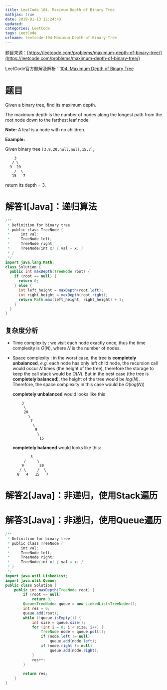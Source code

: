 ```yaml
---
title: LeetCode 104. Maximum Depth of Binary Tree
mathjax: true
date: 2019-01-13 12:24:43
updated:
categories: LeetCode
tags: LeetCode
urlname: leetcode-104-Maximum-Depth-of-Binary-Tree
---
```


题目来源：[https://leetcode.com/problems/maximum-depth-of-binary-tree/](https://leetcode.com/problems/maximum-depth-of-binary-tree/)

LeetCode官方题解及解析：[104. Maximum Depth of Binary Tree](https://leetcode.com/articles/maximum-depth-of-binary-tree/)

# 题目

Given a binary tree, find its maximum depth.

The maximum depth is the number of nodes along the longest path from the root node down to the farthest leaf node.

**Note:** A leaf is a node with no children.

**Example:**

Given binary tree `[3,9,20,null,null,15,7]`,

```
    3
   / \
  9  20
    /  \
   15   7
```

return its depth = 3.

<!-- more -->

# 解答1[Java]：递归算法

```java
/**
 * Definition for binary tree
 * public class TreeNode {
 *     int val;
 *     TreeNode left;
 *     TreeNode right;
 *     TreeNode(int x) { val = x; }
 * }
 */
import java.lang.Math;
class Solution {
  public int maxDepth(TreeNode root) {
    if (root == null) {
      return 0;
    } else {
      int left_height = maxDepth(root.left);
      int right_height = maxDepth(root.right);
      return Math.max(left_height, right_height) + 1;
    }
  }
}
```

## 复杂度分析

- Time complexity : we visit each node exactly once, thus the time complexity is $O(N)$, where $N$ is the number of nodes.

- Space complexity : in the worst case, the tree is **completely unbalanced**, *e.g.* each node has only left child node, the recursion call would occur $N$ times (the height of the tree), therefore the storage to keep the call stack would be $O(N)$. But in the best case (the tree is **completely balanced**), the height of the tree would be $log(N)$. Therefore, the space complexity in this case would be $O(log(N))$

  **completely unbalanced** would looks like this

  ```
      3
       \
       20
         \
          7
           \
            9
             \
              15
  ```

  **completely balanced** would looks like this:

  ```
          3
       /     \
      9       20
     / \     /  \
    8   4   15   7
  ```

# 解答2[Java]：非递归，使用Stack遍历



# 解答3[Java]：非递归，使用Queue遍历

```java
/**
 * Definition for binary tree
 * public class TreeNode {
 *     int val;
 *     TreeNode left;
 *     TreeNode right;
 *     TreeNode(int x) { val = x; }
 * }
 */
import java.util.LinkedList;
import java.util.Queue;
public class Solution {
    public int maxDepth(TreeNode root) {
        if (root == null)
            return 0;
        Queue<TreeNode> queue = new LinkedList<TreeNode>();
        int res = 0;
        queue.add(root);
        while (!queue.isEmpty()) {
            int size = queue.size();
            for (int i = 0; i < size; i++) {
                TreeNode node = queue.poll();
                if (node.left != null)
                    queue.add(node.left);
                if (node.right != null)
                    queue.add(node.right);
            }
            res++;
        }
 
        return res;
    }
}
```